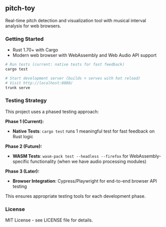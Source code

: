 ## pitch-toy

Real-time pitch detection and visualization tool with musical interval analysis for web browsers.

### Getting Started

- Rust 1.70+ with Cargo
- Modern web browser with WebAssembly and Web Audio API support

```bash
# Run tests (current: native tests for fast feedback)
cargo test

# Start development server (builds + serves with hot reload)
# Visit http://localhost:8080/
trunk serve
```

### Testing Strategy

This project uses a phased testing approach:

**Phase 1 (Current):**
- **Native Tests**: `cargo test` runs 1 meaningful test for fast feedback on Rust logic

**Phase 2 (Future):**
- **WASM Tests**: `wasm-pack test --headless --firefox` for WebAssembly-specific functionality (when we have audio processing modules)

**Phase 3 (Later):**
- **Browser Integration**: Cypress/Playwright for end-to-end browser API testing

This ensures appropriate testing tools for each development phase.

### License

MIT License - see LICENSE file for details. 

